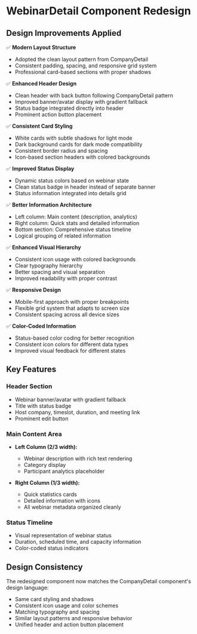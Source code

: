 # WebinarDetail Component Redesign

## Design Improvements Applied

✅ **Modern Layout Structure**

- Adopted the clean layout pattern from CompanyDetail
- Consistent padding, spacing, and responsive grid system
- Professional card-based sections with proper shadows

✅ **Enhanced Header Design**

- Clean header with back button following CompanyDetail pattern
- Improved banner/avatar display with gradient fallback
- Status badge integrated directly into header
- Prominent action button placement

✅ **Consistent Card Styling**

- White cards with subtle shadows for light mode
- Dark background cards for dark mode compatibility
- Consistent border radius and spacing
- Icon-based section headers with colored backgrounds

✅ **Improved Status Display**

- Dynamic status colors based on webinar state
- Clean status badge in header instead of separate banner
- Status information integrated into details grid

✅ **Better Information Architecture**

- Left column: Main content (description, analytics)
- Right column: Quick stats and detailed information
- Bottom section: Comprehensive status timeline
- Logical grouping of related information

✅ **Enhanced Visual Hierarchy**

- Consistent icon usage with colored backgrounds
- Clear typography hierarchy
- Better spacing and visual separation
- Improved readability with proper contrast

✅ **Responsive Design**

- Mobile-first approach with proper breakpoints
- Flexible grid system that adapts to screen size
- Consistent spacing across all device sizes

✅ **Color-Coded Information**

- Status-based color coding for better recognition
- Consistent icon colors for different data types
- Improved visual feedback for different states

## Key Features

### Header Section

- Webinar banner/avatar with gradient fallback
- Title with status badge
- Host company, timeslot, duration, and meeting link
- Prominent edit button

### Main Content Area

- **Left Column (2/3 width):**

  - Webinar description with rich text rendering
  - Category display
  - Participant analytics placeholder

- **Right Column (1/3 width):**
  - Quick statistics cards
  - Detailed information with icons
  - All webinar metadata organized cleanly

### Status Timeline

- Visual representation of webinar status
- Duration, scheduled time, and capacity information
- Color-coded status indicators

## Design Consistency

The redesigned component now matches the CompanyDetail component's design language:

- Same card styling and shadows
- Consistent icon usage and color schemes
- Matching typography and spacing
- Similar layout patterns and responsive behavior
- Unified header and action button placement
